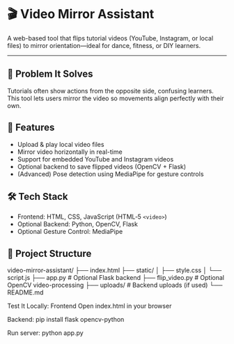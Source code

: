 # 🎬 Video Mirror Assistant

A web-based tool that flips tutorial videos (YouTube, Instagram, or local files) to mirror orientation—ideal for dance, fitness, or DIY learners.

---

## 🎯 Problem It Solves

Tutorials often show actions from the opposite side, confusing learners. This tool lets users mirror the video so movements align perfectly with their own.

## 🧰 Features

- Upload & play local video files
- Mirror video horizontally in real-time
- Support for embedded YouTube and Instagram videos
- Optional backend to save flipped videos (OpenCV + Flask)
- (Advanced) Pose detection using MediaPipe for gesture controls

## 🛠️ Tech Stack

- Frontend: HTML, CSS, JavaScript (HTML‑5 `<video>`)
- Optional Backend: Python, OpenCV, Flask
- Optional Gesture Control: MediaPipe


## 📂 Project Structure

video-mirror-assistant/
├── index.html
├── static/
│ ├── style.css
│ └── script.js
├── app.py # Optional Flask backend
├── flip_video.py # Optional OpenCV video-processing
├── uploads/ # Backend uploads (if used)
└── README.md

Test It Locally:
Frontend
Open index.html in your browser

Backend:
pip install flask opencv-python

Run server:
python app.py







